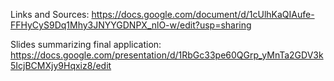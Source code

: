 Links and Sources:
https://docs.google.com/document/d/1cUlhKaQIAufe-FFHyCyS9Dq1Mhy3JNYYGDNPX_nlO-w/edit?usp=sharing

Slides summarizing final application:
https://docs.google.com/presentation/d/1RbGc33pe60QGrp_yMnTa2GDV3k5IcjBCMXjy9Hqxiz8/edit
